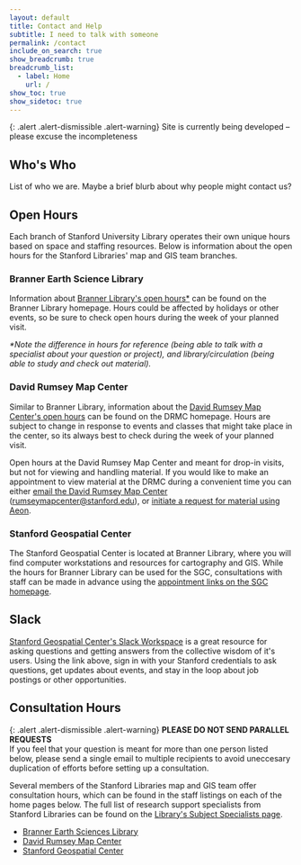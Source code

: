 ```yaml
---
layout: default
title: Contact and Help
subtitle: I need to talk with someone
permalink: /contact
include_on_search: true
show_breadcrumb: true
breadcrumb_list:
  - label: Home
    url: /
show_toc: true
show_sidetoc: true
---
```


{: .alert .alert-dismissible .alert-warning}
Site is currently being developed – please excuse the incompleteness

## Who's Who

List of who we are. Maybe a brief blurb about why people might contact us?

## Open Hours

Each branch of Stanford University Library operates their own unique hours based on space and staffing resources. Below is information about the open hours for the Stanford Libraries' map and GIS team branches.

### Branner Earth Science Library

Information about [Branner Library's open hours\*](https://library.stanford.edu/libraries/branner-earth-sciences-library-map-collections) can be found on the Branner Library homepage. Hours could be affected by holidays or other events, so be sure to check open hours during the week of your planned visit.

_\*Note the difference in hours for reference (being able to talk with a specialist about your question or project), and library/circulation (being able to study and check out material)._

### David Rumsey Map Center

Similar to Branner Library, information about the [David Rumsey Map Center's open hours](https://library.stanford.edu/libraries/david-rumsey-map-center) can be found on the DRMC homepage. Hours are subject to change in response to events and classes that might take place in the center, so its always best to check during the week of your planned visit.

Open hours at the David Rumsey Map Center and meant for drop-in visits, but not for viewing and handling material. If you would like to make an appointment to view material at the DRMC during a convenient time you can either [email the David Rumsey Map Center](mailto:rumseymapcenter@stanford.edu) (rumseymapcenter@stanford.edu), or [initiate a request for material using Aeon](#).

### Stanford Geospatial Center

The Stanford Geospatial Center is located at Branner Library, where you will find computer workstations and resources for cartography and GIS. While the hours for Branner Library can be used for the SGC, consultations with staff can be made in advance using the [appointment links on the SGC homepage](https://library.stanford.edu/libraries/stanford-geospatial-center).

## Slack

[Stanford Geospatial Center's Slack Workspace](https://stanford-geospatial.slack.com/) is a great resource for asking questions and getting answers from the collective wisdom of it's users. Using the link above, sign in with your Stanford credentials to ask questions, get updates about events, and stay in the loop about job postings or other opportunities.

## Consultation Hours

{: .alert .alert-dismissible .alert-warning}
<b>PLEASE DO NOT SEND PARALLEL REQUESTS</b> <br>
If you feel that your question is meant for more than one person listed below, please send a single email to multiple recipients to avoid uneccesary duplication of efforts before setting up a consultation.

Several members of the Stanford Libraries map and GIS team offer consultation hours, which can be found in the staff listings on each of the home pages below. The full list of research support specialists from Stanford Libraries can be found on the [Library's Subject Specialists page](https://library.stanford.edu/libraries/stanford-geospatial-center).

- [Branner Earth Sciences Library](https://library.stanford.edu/libraries/branner-earth-sciences-library-map-collections)
- [David Rumsey Map Center](https://library.stanford.edu/libraries/david-rumsey-map-center)
- [Stanford Geospatial Center](https://library.stanford.edu/libraries/stanford-geospatial-center)
